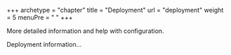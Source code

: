 +++
archetype = "chapter"
title = "Deployment"
url = "deployment"
weight = 5
menuPre = "<i class='fas fa-cloud'></i> "
+++

More detailed information and help with configuration.

Deployment information...